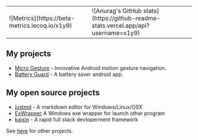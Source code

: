 <table>
<tr>
<td>
![Metrics](https://beta-metrics.lecoq.io/x1y9)
</td>
<td>
![Anurag's GitHub stats](https://github-readme-stats.vercel.app/api?username=x1y9)
</td>
</tr>
</table>


## My projects
* [Micro Gesture](https://play.google.com/store/apps/details?id=me.i38.gesture) - Innovative Android motion gesture navigation.
* [Battery Guard](https://play.google.com/store/apps/details?id=com.x1y9.battery) - A battery saver android app.

## My open source projects
* [justmd](https://github.com/x1y9/justmd/) - A markdown editor for Windows/Linux/OSX
* [ExWrapper](https://github.com/x1y9/ExWrapper) A Windows exe wrapper for launch other program
* [kaixin](https://github.com/x1y9/kaixin) - A rapid full stack devloperment framework

See [here](https://x1y9.com) for other projects.
